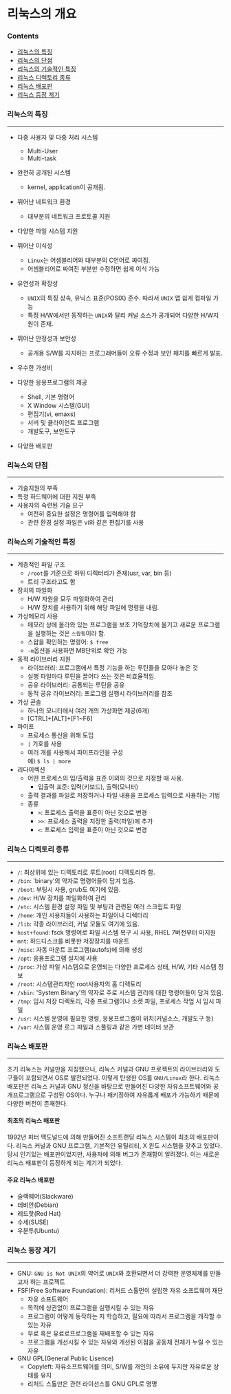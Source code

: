 리눅스의 개요
=============

### Contents

-	[리눅스의 특징](#리눅스의-특징)
-	[리눅스의 단점](#리눅스의-단점)
-	[리눅스의 기술적인 특징](#리눅스의-기술적인-특징)
-	[리눅스 디렉토리 종류](#리눅스-디렉토리-종류)
-	[리눅스 배포판](#리눅스-배포판)
-	[리눅스 등장 계기](#리눅스-등장-계기)

### 리눅스의 특징

---

-	다중 사용자 및 다중 처리 시스템

	-	Multi-User
	-	Multi-task

-	완전히 공개된 시스템

	-	kernel, application이 공개됨.

-	뛰어난 네트워크 환경

	-	대부분의 네트워크 프로토콜 지원

-	다양한 파일 시스템 지원

-	뛰어난 이식성

	-	`Linux`는 어셈블리어와 대부분의 C언어로 짜여짐.
	-	어셈블리어로 짜여진 부분만 수정하면 쉽게 이식 가능

-	유연성과 확장성

	-	`UNIX`의 특징 상속, 유닉스 표준(POSIX) 준수. 따라서 `UNIX` 앱 쉽게 컴파일 가능
	-	특정 H/W에서만 동작하는 `UNIX`와 달리 커널 소스가 공개되어 다양한 H/W지원이 존재.

-	뛰어난 안정성과 보안성

	-	공개용 S/W를 지지하는 프로그래머들이 오류 수정과 보안 패치를 빠르게 발표.

-	우수한 가성비

-	다양한 응용프로그램의 제공

	-	Shell, 기본 명령어
	-	X Window 시스템(GUI)
	-	편집기(vi, emaxs)
	-	서버 및 클라이언트 프로그램
	-	개발도구, 보안도구

-	다양한 배포판

### 리눅스의 단점

---

-	기술지원의 부족
-	특정 하드웨어에 대한 지원 부족
-	사용자의 숙련된 기술 요구
	-	여전히 중요한 설정은 명령어를 입력해야 함
	-	관련 환경 설정 파일은 vi와 같은 편집기를 사용

### 리눅스의 기술적인 특징

---

-	계층적인 파일 구조
	-	`/root`를 기준으로 하위 디렉터리가 존재(usr, var, bin 등)
	-	트리 구조라고도 함
-	장치의 파일화
	-	H/W 자원을 모두 파일화하여 관리
	-	H/W 장치를 사용하기 위해 해당 파일에 명령을 내림.
-	가상메모리 사용
	-	메모리 상에 올라와 있는 프로그램을 보조 기억장치에 옮기고 새로운 프로그램을 실행하는 것은 `스왑핑`이라 함.
	-	스왑을 확인하는 명령어: `$ free`
	-	`-m`옵션을 사용하면 MB단위로 확인 가능
-	동적 라이브러리 지원
	-	라이브러리: 프로그램에서 특정 기능을 하는 루틴들을 모아다 놓은 것
	-	실행 파일마다 루틴을 끌어다 쓰는 것은 비효율적임.
	-	공유 라이브러리: 공통되는 루틴을 공유
	-	동적 공유 라이브러리: 프로그램 실행시 라이브러리를 참조
-	가상 콘솔
	-	하나의 모니터에서 여러 개의 가상화면 제공(6개)
	-	[CTRL]+[ALT]+[F1~F6]
-	파이프
	-	프로세스 통신을 위해 도입
	-	`|` 기호를 사용
	-	여러 개를 사용해서 파이프라인을 구성<br> 예) `$ ls | more`
-	리다이렉션
	-	어떤 프로세스의 입/출력을 표준 이외의 것으로 지정할 때 사용.
		-	입출력 표준: 입력(키보드), 출력(모니터)
	-	출력 결과를 파일로 저장하거나 파일 내용을 프로세스 입력으로 사용하는 기법
	-	종류
		-	`>`: 프로세스 출력을 표준이 아닌 것으로 변경
		-	`>>`: 프로세스 출력을 지정한 출력(파일)에 추가
		-	`<`: 프로세스 입력을 표준이 아닌 것으로 변경

### 리눅스 디렉토리 종류

---

-	`/`: 최상위에 있는 디렉토리로 루트(root) 디렉토리라 함.
-	`/bin`: 'binary'의 약자로 명령어들이 담겨 있음.
-	`/boot`: 부팅시 사용, grub도 여기에 있음.
-	`/dev`: H/W 장치를 파일화하여 관리
-	`/etc`: 시스템 환경 설정 파일 및 부팅과 관련된 여러 스크립트 파일
-	`/home`: 개인 사용자들이 사용하는 파일이나 디렉터리
-	`/lib`: 각종 라이브러리, 커널 모듈도 여기에 있음.
-	`host+found`: fsck 명령어로 파일 시스템 복구 시 사용, RHEL 7버전부터 미지원
-	`mnt`: 하드디스크를 비롯한 저장장치를 마운트
-	`/misc`: 자동 마운트 프로그램(autofs)에 의해 생성
-	`/opt`: 응용프로그램 설치에 사용
-	`/proc`: 가상 파일 시스템으로 운영되는 다양한 프로세스 상태, H/W, 기타 시스템 정보
-	`/root`: 시스템관리자인 root사용자의 홈 디렉토리
-	`/sbin`: 'System Binary'의 약자로 주로 시스템 관리에 대한 명령어들이 담겨 있음.
-	`/tmp`: 임시 저장 디렉토리, 각종 프로그램이나 소켓 파일, 프로세스 작업 시 임시 파일
-	`/usr`: 시스템 운영에 필요한 명령, 응용프로그램이 위치(커널소스, 개발도구 등)
-	`/var`: 시스템 운영 로그 파일과 스풀링과 같은 가변 데이터 보관

### 리눅스 배포판

---

초기 리눅스는 커널만을 지칭했으나, 리눅스 커널과 GNU 프로젝트의 라이브러리와 도구들이 포함되면서 OS로 발전되었다. 이렇게 탄생한 OS를 `GNU/Linux`라 한다. 리눅스 배포판은 리눅스 커널과 GNU 정신을 바탕으로 만들어진 다양한 자유소프트웨어와 공개프로그램으로 구성된 OS이다. 누구나 패키징하여 자유롭게 배포가 가능하기 때문에 다양한 버전이 존재한다.

#### 최초의 리눅스 배포판

1992년 피터 맥도널드에 의해 만들어진 소프트랜딩 리눅스 시스템이 최초의 배포판이다. 리눅스 커널과 GNU 프로그램, 기본적인 유틸리티, X 윈도 시스템을 갖추고 있었다. 당시 인기있는 배포판이었지만, 사용자에 의해 버그가 존재함이 알려졌다. 이는 새로운 리눅스 배포판이 등장하게 되는 계기가 되었다.

#### 주요 리눅스 배포판

-	슬랙웨어(Slackware)
-	데비안(Debian)
-	레드핫(Red Hat)
-	수세(SUSE)
-	우분투(Ubuntu)

### 리눅스 등장 계기

---

-	GNU: `GNU is Not UNIX`의 약어로 `UNIX`와 호환되면서 더 강력한 운영체제를 만들고자 하는 프로젝트
-	FSF(Free Software Foundation): 리처드 스톨먼이 설립한 자유 소프트웨어 재단
	-	자유 소프트웨어
	-	목적에 상관없이 프로그램을 실행시킬 수 있는 자유
	-	프로그램이 어떻게 동작하는 지 학습하고, 필요에 따라서 프로그램을 개작할 수 있는 자유
	-	무료 혹은 유료로프로그램을 재배포할 수 있는 자유
	-	프로그램을 개선시킬 수 있는 자유와 개선된 이점을 공동체 전체가 누릴 수 있는 자유
-	GNU GPL(General Public Lisence)
	-	Copyleft: 자유소프트웨어를 의미, S/W를 개인의 소유에 두지만 자유로운 상태를 유지
	-	리처드 스톨만은 관련 라이선스를 GNU GPL로 명명
